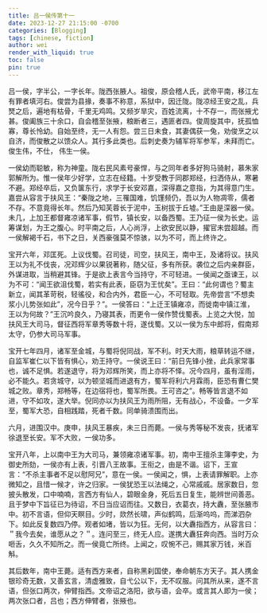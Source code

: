 ```yaml
---
title: 吕一侯传第十一
date: 2023-12-27 21:15:00 -0700
categories: [Blogging]
tags: [chinese, fiction]
author: wei
render_with_liquid: true
toc: false
pin: true
---
```

吕一侯，字半公，一字长年。陇西张腋人。祖俊，原会稽人氏，武帝平南，移江左有罪者填河右。俊尝为县掾，奏事不称意，系狱中，因迁陇。陇凉经王安之乱，兵燹之后，遍地有枯骨，千里无鸡鸣。又频岁旱灾，百姓流离，十不存一，而张掖尤甚。俊阖族三十余口，自会稽至张掖，粮断者三，遇匪者四。俊周旋其中，抚孤恤寡，尊长怜幼。自始至终，无一人有怨。尝三日未食，其妻偶获一兔，劝俊烹之以自济，而俊散之以馈众人。其行多此类也。后刺史奏为辅军将军参军，未拜而亡。俊生伟，不仕， 伟生一侯。

一侯幼而聪敏，称为神童。陇右民风素号豪悍，与之同年者多好狗马骑射，慕朱家郭解所为。惟一侯年少好学，立志在经籍。十岁受教于同郡郑经，扫洒侍从，寒暑不避。郑经卒后，又负箧东行，求学于长安邓嘉，深得嘉之意指，为其得意门生。嘉尝从容言于扶风王：“秦陇之地，三罹国难，饥馑频仍，吾以为人物凋零，儒者不存。不意竟得长年。然后乃知芙蓉长于泥中，玉树拔于丘墟。”王由是深器一侯。未几，上加王都督雍凉诸军事，假节，镇长安，以备西蜀。王乃征一侯为长史。运筹谋划，为王之腹心。时平南之后，人心尚浮，上欲安民以静，擢官未尝超越。而一侯解褐千石，书下之日，关西豪强莫不惊骇，以为不可，而上终许之。

宝开六年，邓匡死。上议伐蜀。召司徒，司空，扶风王，南中王，及诸将议。扶风王以为礼不伐丧，况邓辉少以果锐著称，随父征，多有所获。袭位之后内亲群臣，外谋进取，当稍避其锋。于是欲上表言今当持守，不可轻进。一侯闻之亟谏王，以为不可：“闻王欲沮伐蜀，若实有此表，臣窃为王忧矣”。王曰：“此何谓也？蜀主新立，闻其革苛税，轻徭役，和合内外，君臣一心，不可轻取。先帝尝言“不想卖浆小儿势张如此”，况今日乎？”。一侯答曰：“上迁王镇雍凉，而徙南中镇江淮，王以为何故？”王沉吟良久，乃寝其表，而更令一侯作赞伐蜀表。上览之大悦，加扶风王大司马，督征西将军章秀等数十将，遂伐蜀。又以一侯为东中郎将，假南郑太守，仍参大司马军事。
 
宝开七年四月，诸军至金城，与蜀将倪同战，军不利。时天大雨，粮草转运不继，自监军崔仁以下皆有惧心，劝王持守。一侯说王曰：“前日先锋小挫，此兵家常事也，诚不足惧。若遂退守，将为邓辉所笑，而上亦将不怿。况今四月，虽有淫雨，必不能久。若贪城守，以为顿坚城而进退有方，蜀军将利六月霖雨，臣恐有曹仁樊城之败。章秀，郑畅等，在边宿将也，蜀军所畏。王可咨之”。畅等皆言退不如进，守不如攻，遂大举。倪同亦以为扶风王为雨所阻，无有战心，不设备。一夕军至，蜀军大恐，自相践踏，死者千数。同单骑溃围而出。

六月，进围汉中。庚申，扶风王暴疾，未三日而薨。一侯与秀等秘不发丧，抚诸军徐退至长安。军不大败，一侯功多。

宝开八年，上以南中王为大司马，兼领雍凉诸军事。初，南中王擅杀主簿李史，为御史所劾，一侯亦有上表，引晋八王故事。王衔之，由是不谐。诏下，王宣言：“不杀主事者不足以慰阿兄”，意在一侯。一侯闻之，惧，上表请罪解职。上亦微知之，且惜一候才，许之归家。一侯犹恐王以法绳之，心常戚戚。居家数日，忽披头散发，口中喃喃，言西方有仙人，碧眼金身，死后五日复生，能辨世间善恶。且于梦中下旨征已为待诏，不日当应诏而往。又数日，衣葛衣，持大纛，至张腋市中。初不言语，但仰天瞑目。少时，欻然长啸，声似鹤鸣，后渐呜呜，而涕泗杂下。如此反复数四乃停。观者如堵，皆以为狂。无何，以大纛指西方，从容言曰：＂我今去矣，谁愿从之？＂。连问至三，终无人应。遂携大纛狂奔向西。当时万众咂舌，久久不知所之。而一侯竟亡所终。上闻之，叹惋不己，赐其家万钱，米百斛。

其后数年，南中王薨。适有西方来者，自称黑刹国使，奉命朝东方天子。其人携金银珍奇无数，又善玄言，清虚雅致，自弋公以下，无不叹服。问其所从来，遂不言语，但张口两次，伸臂指西。文帝诏之洛阳，欲与语，会卒。或言其人即为一侯；两次张口者，吕也；西方伸臂者，张掖也。

